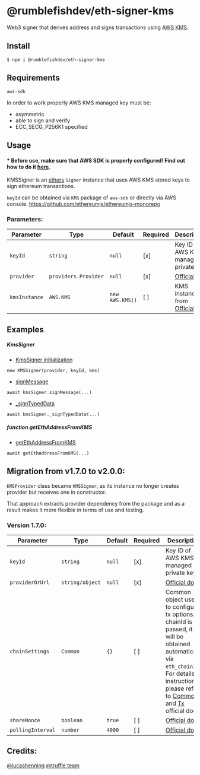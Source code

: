 # @rumblefishdev/eth-signer-kms

Web3 signer that derives address and signs transactions using [AWS KMS](https://aws.amazon.com/kms/).

## Install
```
$ npm i @rumblefishdev/eth-signer-kms
```

## Requirements
```
aws-sdk
```

In order to work properly AWS KMS managed key must be:
- asymmetric
- able to sign and verify
- ECC_SECG_P256K1 specified


## Usage

#### * Before use, make sure that AWS SDK is properly configured! Find out how to do it [here](https://docs.aws.amazon.com/sdk-for-javascript/v2/developer-guide/configuring-the-jssdk.html).


KMSSigner is an [ethers](https://docs.ethers.io/v5/api/signer/) `Signer` instance that uses AWS KMS stored keys to sign ethereum transactions.

`keyId` can be obtained via `KMS` package of `aws-sdk` or directly via AWS console.
https://github.com/ethereumjs/ethereumjs-monorepo

### Parameters:

| Parameter | Type | Default | Required | Description |
| ------ | ---- | ------- | ----------- | ----------- |
|`keyId`|`string`| `null`| [x] | Key ID of AWS KMS managed private key |
| `provider` | `providers.Provider` | `null` | [x] | [Official doc](https://docs.ethers.io/v5/api/providers/provider/) |
|`kmsInstance` | `AWS.KMS` | `new AWS.KMS()` | [ ] | KMS instance from [Official doc](https://www.npmjs.com/package/aws-sdk)

## Examples

##### KmsSigner
- [KmsSigner initialization](https://github.com/rumblefishdev/eth-signer-kms/blob/master/test/signer.test.ts#L50)
```
new KMSSigner(provider, keyId, kms)
```

- [signMessage](https://github.com/rumblefishdev/eth-signer-kms/blob/master/test/signer.test.ts#L72)
```
await kmsSigner.signMessage(...)
```

- [_signTypedData](https://github.com/rumblefishdev/eth-signer-kms/blob/master/test/signer.test.ts#L102)
```
await kmsSigner._signTypedData(...)
```
##### function getEthAddressFromKMS
- [getEthAddressFromKMS](https://github.com/rumblefishdev/eth-signer-kms/blob/master/test/signer.test.ts#L39)
```
await getEthAddressFromKMS(...)
```

## Migration from v1.7.0 to v2.0.0:
`KMSProvider` class became `KMSSigner`, as its instance no longer creates provider but receives one in constructor.

That approach extracts provider dependency from the package and as a result makes it more flexible in terms of use and testing.

### Version 1.7.0:

| Parameter | Type | Default | Required | Description |
| ------ | ---- | ------- | ----------- | ----------- |
|`keyId`|`string`| `null`| [x] | Key ID of AWS KMS managed private key |
| `providerOrUrl` | `string/object` | `null` | [x] | [Official doc](https://github.com/trufflesuite/truffle/blob/develop/packages/hdwallet-provider/README.md#instantiation) |
|`chainSettings` | `Common` | `{}` | [ ] | Common object used to configure tx options. If chainId is not passed, it will be obtained automatically via `eth_chainId`. For details instructions please refer to [Common](https://github.com/ethereumjs/ethereumjs-monorepo/tree/master/packages/common) and [Tx]() official docs|
| `shareNonce` | `boolean` | `true` | [ ] | [Official doc](https://github.com/trufflesuite/truffle/blob/develop/packages/hdwallet-provider/README.md#instantiation) |
| `pollingInterval` | `number` | `4000` | [ ] | [Official doc](https://github.com/trufflesuite/truffle/blob/develop/packages/hdwallet-provider/README.md#instantiation) |

## Credits:

[@lucashenning](https://github.com/lucashenning/aws-kms-ethereum-signing)
[@truffle team](https://github.com/trufflesuite/truffle/tree/develop/packages/hdwallet-provider)